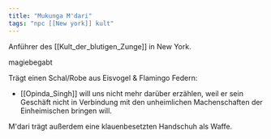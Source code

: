 ```yaml
---
title: "Mukunga M'dari"
tags: "npc [[New york]] kult"
---
```

Anführer des [[Kult_der_blutigen_Zunge]] in New York.

magiebegabt

Trägt einen Schal/Robe aus Eisvogel & Flamingo Federn:

* [[Opinda_Singh]] will uns nicht mehr darüber erzählen, weil er sein Geschäft nicht in Verbindung mit den unheimlichen Machenschaften der Einheimischen bringen will.

M'dari trägt außerdem eine klauenbesetzten Handschuh als Waffe.